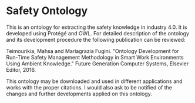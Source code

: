 # Safety Ontology
This is an ontology for extracting the safety knowledge in industry 4.0. It is developed using Protégé and OWL. For detailed description of the ontology and its development procedure the following publication can be reviewed:

Teimourikia, Mahsa and Mariagrazia Fugini. "Ontology Development for Run-Time Safety Management Methodology in Smart Work Environments Using Ambient Knowledge." Future Generation Computer Systems, Elsevier Editor, 2016.

This ontology may be downloaded and used in different applications and works with the proper citations. I would also ask to be notified of the changes and further developments applied on this ontology.
